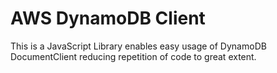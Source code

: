 # AWS DynamoDB Client
This is a JavaScript Library enables easy usage of DynamoDB DocumentClient reducing repetition of code to great extent.
